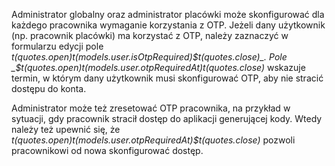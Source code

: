 Administrator globalny oraz administrator placówki może skonfigurować dla każdego pracownika wymaganie
korzystania z OTP. Jeżeli dany użytkownik (np. pracownik placówki) ma korzystać z OTP, należy zaznaczyć
w formularzu edycji pole _$t(quotes.open)$t(models.user.isOtpRequired)$t(quotes.close)_. Pole
_$t(quotes.open)$t(models.user.otpRequiredAt)$t(quotes.close)_ wskazuje termin, w którym dany użytkownik
musi skonfigurować OTP, aby nie stracić dostępu do konta.

Administrator może też zresetować OTP pracownika, na przykład w sytuacji, gdy
pracownik stracił dostęp do aplikacji generującej kody. Wtedy należy też upewnić się, że
_$t(quotes.open)$t(models.user.otpRequiredAt)$t(quotes.close)_ pozwoli pracownikowi od nowa
skonfigurować dostęp.

